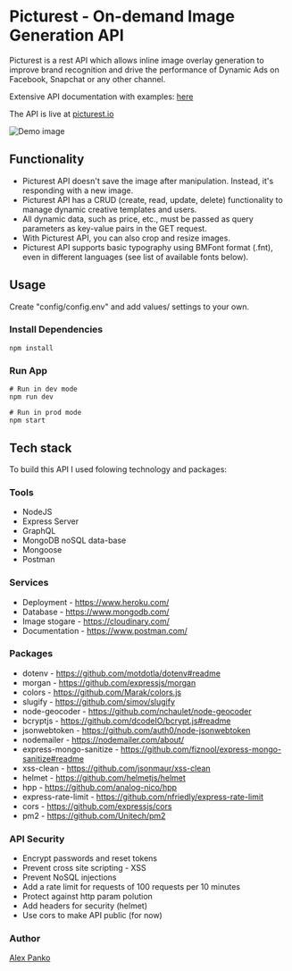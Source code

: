 # Picturest - On-demand Image Generation API
Picturest is a rest API which allows inline image overlay generation to improve brand recognition and drive the performance of Dynamic Ads on Facebook, Snapchat or any other channel.

Extensive API documentation with examples: [here](https://documenter.getpostman.com/view/10852837/UVsQsPPe)

The API is live at [picturest.io](https://picturestapi.herokuapp.com/)

![Demo image](https://res.cloudinary.com/picturest/image/upload/v1659964141/documentation_images/picturest_api_example_2_x68bus.png)

## Functionality
- Picturest API doesn't save the image after manipulation. Instead, it's responding with a new image.
- Picturest API has a CRUD (create, read, update, delete) functionality to manage dynamic creative templates and users.
- All dynamic data, such as price, etc., must be passed as query parameters as key-value pairs in the GET request.
- With Picturest API, you can also crop and resize images.
- Picturest API supports basic typography using BMFont format (.fnt), even in different languages (see list of available fonts below).


## Usage
Create "config/config.env" and add values/ settings to your own.

### Install Dependencies
```
npm install
```

### Run App
```
# Run in dev mode
npm run dev

# Run in prod mode
npm start
```

## Tech stack 

To build this API I used folowing technology and packages:

### Tools
- NodeJS 
- Express Server
- GraphQL
- MongoDB noSQL data-base 
- Mongoose
- Postman

### Services
- Deployment - https://www.heroku.com/
- Database - https://www.mongodb.com/
- Image stogare - https://cloudinary.com/
- Documentation - https://www.postman.com/

### Packages
- dotenv - https://github.com/motdotla/dotenv#readme
- morgan - https://github.com/expressjs/morgan
- colors - https://github.com/Marak/colors.js
- slugify - https://github.com/simov/slugify
- node-geocoder - https://github.com/nchaulet/node-geocoder
- bcryptjs - https://github.com/dcodeIO/bcrypt.js#readme
- jsonwebtoken - https://github.com/auth0/node-jsonwebtoken
- nodemailer - https://nodemailer.com/about/
- express-mongo-sanitize - https://github.com/fiznool/express-mongo-sanitize#readme
- xss-clean - https://github.com/jsonmaur/xss-clean
- helmet - https://github.com/helmetjs/helmet
- hpp - https://github.com/analog-nico/hpp
- express-rate-limit - https://github.com/nfriedly/express-rate-limit
- cors - https://github.com/expressjs/cors
- pm2 - https://github.com/Unitech/pm2

### API Security
- Encrypt passwords and reset tokens
- Prevent cross site scripting - XSS
- Prevent NoSQL injections
- Add a rate limit for requests of 100 requests per 10 minutes
- Protect against http param polution
- Add headers for security (helmet)
- Use cors to make API public (for now)

### Author
[Alex Panko](https://www.linkedin.com/in/panko/)
